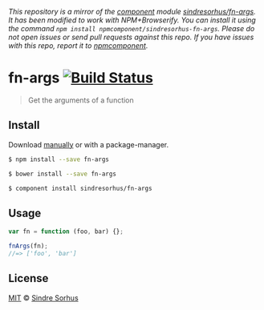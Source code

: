 *This repository is a mirror of the [component](http://component.io) module [sindresorhus/fn-args](http://github.com/sindresorhus/fn-args). It has been modified to work with NPM+Browserify. You can install it using the command `npm install npmcomponent/sindresorhus-fn-args`. Please do not open issues or send pull requests against this repo. If you have issues with this repo, report it to [npmcomponent](https://github.com/airportyh/npmcomponent).*
# fn-args [![Build Status](https://travis-ci.org/sindresorhus/fn-args.svg?branch=master)](https://travis-ci.org/sindresorhus/fn-args)

> Get the arguments of a function


## Install

Download [manually](https://github.com/sindresorhus/fn-args/releases) or with a package-manager.

```bash
$ npm install --save fn-args
```

```bash
$ bower install --save fn-args
```

```bash
$ component install sindresorhus/fn-args
```


## Usage

```js
var fn = function (foo, bar) {};

fnArgs(fn);
//=> ['foo', 'bar']
```


## License

[MIT](http://opensource.org/licenses/MIT) © [Sindre Sorhus](http://sindresorhus.com)

